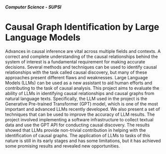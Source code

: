 ##### Computer Science - SUPSI
# Causal Graph Identification by Large Language Models

Advances in causal inference are vital across multiple fields and contexts. A correct and complete understanding of the causal relationships behind the system of interest is a fundamental requirement for making accurate decisions.
Several methods and techniques can be used to identify causal relationships with the task called causal discovery, but many of these approaches present different flaws and weaknesses. Large Language Models (LLMs) can be used as a new assistant to aid human efforts and contributing to the task of causal analysis. This project aims to evaluate the ability of LLMs in identifying causal relationships and causal graphs from natural language texts. Specifically, the LLM used in the project is the Generative Pre-trained Transformer (GPT) model, which is one of the most important and advanced LLMs recently developed. We also present a set of techniques that can be used to improve the accuracy of LLM results. The project involved implementing a software infrastructure to collect textual data and use the GPT API for conducting causal discovery. The results showed that LLMs provide non-trivial contribution in helping with the identification of causal graphs. The application of LLMs to tasks of this nature is still in its early stages and has some limitations, but it has achieved some promising results and revealed new opportunities.